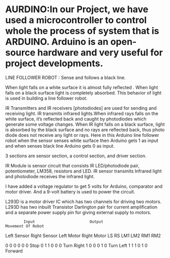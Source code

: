 # AURDINO:In our Project, we have used a microcontroller to control whole the process of system that is ARDUINO. Arduino is an open-source hardware and very useful for project developments.


LINE FOLLOWER ROBOT : Sense and follows a black line.

When light falls on a white surface it is almost fully reflected . When light falls on a  black surface light is completely absorbed. This behavior of light is used in building a line follower robot.

IR Transmitters and IR receivers [photodiodes] are used for sending and receiving light. IR transmits infrared lights.When infrared rays falls on the white surface, it’s reflected back and caught by photodiodes which generate some voltage changes. When IR light falls on a black surface, light is absorbed by the black surface and no rays are reflected back, thus photo diode does not receive any light or rays. Here in this Arduino line follower robot when the sensor senses white surface then Arduino gets 1 as input and when senses black line Arduino gets 0 as input.

3 sections are sensor section, a control section, and driver section.

IR Module is sensor circuit that consists IR LED/photodiode pair, potentiometer, LM358, resistors and LED. IR sensor transmits Infrared light and photodiode receives the infrared light.


I have added a voltage regulator to get 5 volts for Arduino, comparator and motor driver. And a 9-volt battery is used to power the circuit.

L293D is a motor driver IC which has two channels for driving two motors. L293D has two inbuilt Transistor Darlington pair for current amplification and a separate power supply pin for giving external supply to motors.



            Input     	                 Output                    Movement Of Robot
            
Left Sensor	    Right Sensor	 Left Motor	  Right Motor
LS	              RS	          LM1	LM2   	RM1	RM2	

0	                0	             0	 0	     0	 0	                   Stop
0	                1	             1	 0	     0	 0	                   Turn Right
1	                0	             0	 0	     1	 0	                   Turn Left
1	                1	             1	 0	     1	 0	                   Forward
